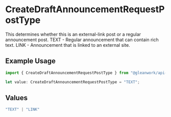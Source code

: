 # CreateDraftAnnouncementRequestPostType

This determines whether this is an external-link post or a regular announcement post. TEXT - Regular announcement that can contain rich text. LINK - Announcement that is linked to an external site.

## Example Usage

```typescript
import { CreateDraftAnnouncementRequestPostType } from "@gleanwork/api-client/models/components";

let value: CreateDraftAnnouncementRequestPostType = "TEXT";
```

## Values

```typescript
"TEXT" | "LINK"
```